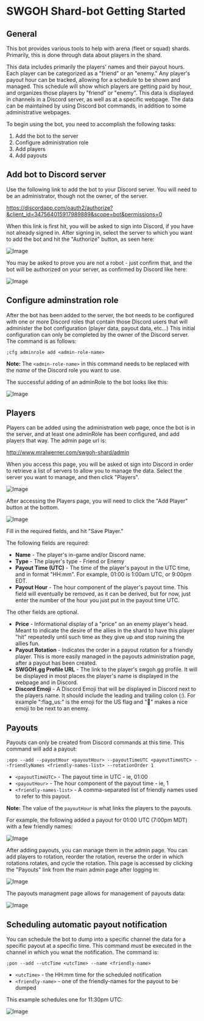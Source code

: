 # SWGOH Shard-bot Getting Started
## General
This bot provides various tools to help with arena (fleet or squad) shards.  Primarily, this is done through data about players in the shard.  

This data includes primarily the players' names and their payout hours.  Each player can be categorized as a "friend" or an "enemy."  Any player's payout hour can be tracked, allowing for a schedule to be shown and managed.  This schedule will show which players are getting paid by hour, and organizes those players by "friend" or "enemy".  This data is displayed in channels in a Discord server, as well as at a specific webpage.  The data can be maintained by using Discord bot commands, in addition to some administrative webpages.

To begin using the bot, you need to accomplish the following tasks:

1. Add the bot to the server
0. Configure administration role
0. Add players
0. Add payouts

## Add bot to Discord server
Use the following link to add the bot to your Discord server.  You will need to be an administrator, though not the owner, of the server.

https://discordapp.com/oauth2/authorize?&client_id=347564015917989889&scope=bot&permissions=0

When this link is first hit, you will be asked to sign into Discord, if you have not already signed in.  After signing in, select the server to which you want to add the bot and hit the "Authorize" button, as seen here:

![Image](add_bot.png)

You may be asked to prove you are not a robot - just confirm that, and the bot will be authorized on your server, as confirmed by Discord like here:

![Image](add_bot_success.png)
## Configure adminstration role
After the bot has been added to the server, the bot needs to be configured with one or more Discord roles that contain those Discord users that will administer the bot configuration (player data, payout data, etc...)  This initial configuration can only be completed by the owner of the Discord server.  The command is as follows:

`;cfg adminrole add <admin-role-name>`

**Note:** The `<admin-role-name>` in this command needs to be replaced with the *name* of the Discord role you want to use.

The successful adding of an adminRole to the bot looks like this:

![Image](add_adminrole.png)

## Players
Players can be added using the administration web page, once the bot is in the server, and at least one adminRole has been configured, and add players that way.  The admin page url is: 

http://www.mralwerner.com/swgoh-shard/admin

When you access this page, you will be asked ot sign into Discord in order to retrieve a list of servers to allow you to manage the data.  Select the server you want to manage, and then click "Players".

![Image](admin_page_main.png)

After accessing the Players page, you will need to click the "Add Player" button at the bottom.

![Image](admin_page_player.png)

Fill in the required fields, and hit "Save Player."  

The following fields are required:
 
* **Name** - The player's in-game and/or Discord name.
* **Type** - The player's type - Friend or Enemy
* **Payout Time (UTC)** - The time of the player's payout in the UTC time, and in format "HH:mm".  For example, 01:00 is 1:00am UTC, or 9:00pm EDT.  
* **Payout Hour** - The hour component of the player's payout time.  This field will eventually be removed, as it can be derived, but for now, just enter the number of the hour you just put in the payout time UTC.

The other fields are optional.

* **Price** - Informational display of a "price" on an enemy player's head.  Meant to indicate the desire of the allies in the shard to have this player "hit" repeatedly until such time as they give up and stop ruining the allies fun.
* **Payout Rotation** - Indicates the order in a payout rotation for a friendly player.  This is more easily managed in the payouts administration page, after a payout has been created.
* **SWGOH.gg Profile URL** - The link to the player's swgoh.gg profile.  It will be displayed in most places the player's name is displayed in the webpage and in Discord.
* **Discord Emoji** - A Discord Emoji that will be displayed in Discord next to the players name.  It should include the leading and trailing colon (:).  For example ":flag_us:" is the emoji for the US flag and ":poop:" makes a nice emoji to be next to an enemy.

## Payouts
Payouts can only be created from Discord commands at this time.  This command will add a payout:

`;epo --add --payoutHour <payoutHour> --payoutTimeUTC <payoutTimeUTC> --friendlyNames <friendly-names-list> --rotationOrder 1`

* `<payoutTimeUTC>` - The payout time in UTC - ie, 01:00
* `<payoutHour>` - The hour component of the payout time - ie, 1
* `<friendly-names-list>` - A comma-separated list of friendly names used to refer to this payout.

**Note:** The value of the `payoutHour` is what links the players to the payouts.

For example, the following added a payout for 01:00 UTC (7:00pm MDT) with a few friendly names:

![Image](payout_hour_added.png)

After adding payouts, you can manage them in the admin page.  You can add players to rotation, reorder the rotation, reverse the order in which rotations rotates, and cycle the rotation.  This page is accessed by clicking the "Payouts" link from the main admin page after logging in:

![Image](admin_page_main.png)

The payouts managment page allows for management of payouts data:

![Image](admin_page_payout.png)

## Scheduling automatic payout notification
You can schedule the bot to dump into a specific channel the data for a specific payout at a specific time.  This command must be executed in the channel in which you wnat the notification.  The command is:

`;pon --add --utcTime <utcTime> --name <friendly-name>`  

* `<utcTime>` - the HH:mm time for the scheduled notification
* `<friendly-name>` - one of the friendly-names for the payout to be dumped

This example schedules one for 11:30pm UTC:

![Image](scheduled_notification.png)
